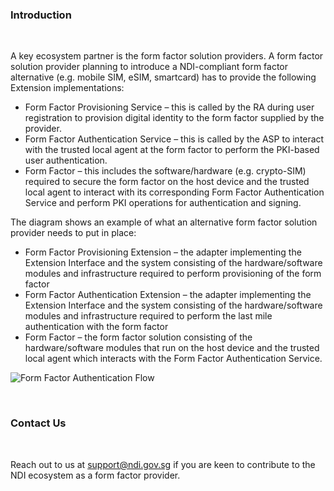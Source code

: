 ### Introduction
<br>


A key ecosystem partner is the form factor solution providers.  A form factor solution provider planning to introduce a NDI-compliant form factor alternative (e.g. mobile SIM, eSIM, smartcard) has to provide the following Extension implementations:
-	Form Factor Provisioning Service – this is called by the RA during user registration to provision digital identity to the form factor supplied by the provider.
-	Form Factor Authentication Service – this is called by the ASP to interact with the trusted local agent at the form factor to perform the PKI-based user authentication.  
-	Form Factor – this includes the software/hardware (e.g. crypto-SIM) required to secure the form factor on the host device and the trusted local agent to interact with its corresponding Form Factor Authentication Service and perform PKI operations for authentication and signing.

The diagram shows an example of what an alternative form factor solution provider needs to put in place:
-	Form Factor Provisioning Extension – the adapter implementing the Extension Interface and the system consisting of the hardware/software modules and infrastructure required to perform provisioning of the form factor
-	Form Factor Authentication Extension – the adapter implementing the Extension Interface and the system consisting of the hardware/software modules and infrastructure required to perform the last mile authentication with the form factor
-	Form Factor – the form factor solution consisting of the hardware/software modules that run on the host device and the trusted local agent which interacts with the Form Factor Authentication Service.

![Form Factor Authentication Flow](\assets\lib\ffprov\img\ff_flow.png)

<br>

### Contact Us 
<br>

Reach out to us at support@ndi.gov.sg if you are keen to contribute to the NDI ecosystem as a form factor provider.  
